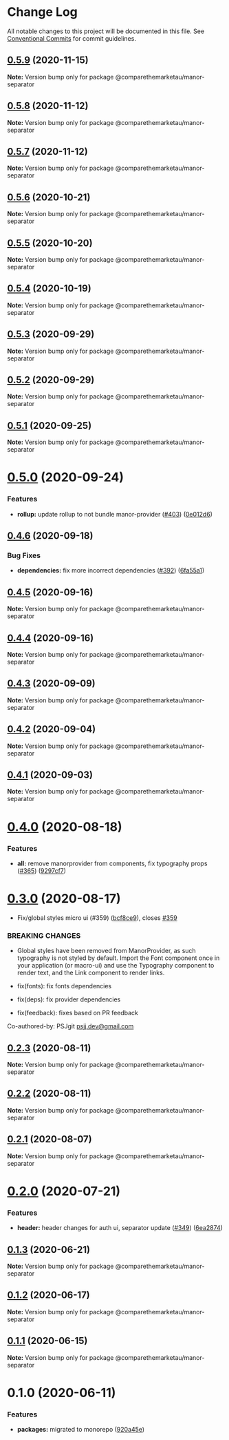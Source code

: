 # Change Log

All notable changes to this project will be documented in this file.
See [Conventional Commits](https://conventionalcommits.org) for commit guidelines.

## [0.5.9](https://github.com/comparethemarketau/manor-react/compare/@comparethemarketau/manor-separator@0.5.8...@comparethemarketau/manor-separator@0.5.9) (2020-11-15)

**Note:** Version bump only for package @comparethemarketau/manor-separator





## [0.5.8](https://github.com/comparethemarketau/manor-react/compare/@comparethemarketau/manor-separator@0.5.7...@comparethemarketau/manor-separator@0.5.8) (2020-11-12)

**Note:** Version bump only for package @comparethemarketau/manor-separator





## [0.5.7](https://github.com/comparethemarketau/manor-react/compare/@comparethemarketau/manor-separator@0.5.6...@comparethemarketau/manor-separator@0.5.7) (2020-11-12)

**Note:** Version bump only for package @comparethemarketau/manor-separator





## [0.5.6](https://github.com/comparethemarketau/manor-react/compare/@comparethemarketau/manor-separator@0.5.5...@comparethemarketau/manor-separator@0.5.6) (2020-10-21)

**Note:** Version bump only for package @comparethemarketau/manor-separator





## [0.5.5](https://github.com/comparethemarketau/manor-react/compare/@comparethemarketau/manor-separator@0.5.4...@comparethemarketau/manor-separator@0.5.5) (2020-10-20)

**Note:** Version bump only for package @comparethemarketau/manor-separator





## [0.5.4](https://github.com/comparethemarketau/manor-react/compare/@comparethemarketau/manor-separator@0.5.3...@comparethemarketau/manor-separator@0.5.4) (2020-10-19)

**Note:** Version bump only for package @comparethemarketau/manor-separator





## [0.5.3](https://github.com/comparethemarketau/manor-react/compare/@comparethemarketau/manor-separator@0.5.2...@comparethemarketau/manor-separator@0.5.3) (2020-09-29)

**Note:** Version bump only for package @comparethemarketau/manor-separator





## [0.5.2](https://github.com/comparethemarketau/manor-react/compare/@comparethemarketau/manor-separator@0.5.1...@comparethemarketau/manor-separator@0.5.2) (2020-09-29)

**Note:** Version bump only for package @comparethemarketau/manor-separator





## [0.5.1](https://github.com/comparethemarketau/manor-react/compare/@comparethemarketau/manor-separator@0.5.0...@comparethemarketau/manor-separator@0.5.1) (2020-09-25)

**Note:** Version bump only for package @comparethemarketau/manor-separator





# [0.5.0](https://github.com/comparethemarketau/manor-react/compare/@comparethemarketau/manor-separator@0.4.6...@comparethemarketau/manor-separator@0.5.0) (2020-09-24)


### Features

* **rollup:** update rollup to not bundle manor-provider ([#403](https://github.com/comparethemarketau/manor-react/issues/403)) ([0e012d6](https://github.com/comparethemarketau/manor-react/commit/0e012d6fbadcf0ec99857c22e148cacd6265b60a))





## [0.4.6](https://github.com/comparethemarketau/manor-react/compare/@comparethemarketau/manor-separator@0.4.5...@comparethemarketau/manor-separator@0.4.6) (2020-09-18)


### Bug Fixes

* **dependencies:** fix more incorrect dependencies ([#392](https://github.com/comparethemarketau/manor-react/issues/392)) ([6fa55a1](https://github.com/comparethemarketau/manor-react/commit/6fa55a11ba89125ccfe61385d9776e4185bff6f3))





## [0.4.5](https://github.com/comparethemarketau/manor-react/compare/@comparethemarketau/manor-separator@0.4.4...@comparethemarketau/manor-separator@0.4.5) (2020-09-16)

**Note:** Version bump only for package @comparethemarketau/manor-separator





## [0.4.4](https://github.com/comparethemarketau/manor-react/compare/@comparethemarketau/manor-separator@0.4.3...@comparethemarketau/manor-separator@0.4.4) (2020-09-16)

**Note:** Version bump only for package @comparethemarketau/manor-separator





## [0.4.3](https://github.com/comparethemarketau/manor-react/compare/@comparethemarketau/manor-separator@0.4.2...@comparethemarketau/manor-separator@0.4.3) (2020-09-09)

**Note:** Version bump only for package @comparethemarketau/manor-separator





## [0.4.2](https://github.com/comparethemarketau/manor-react/compare/@comparethemarketau/manor-separator@0.4.1...@comparethemarketau/manor-separator@0.4.2) (2020-09-04)

**Note:** Version bump only for package @comparethemarketau/manor-separator





## [0.4.1](https://github.com/comparethemarketau/manor-react/compare/@comparethemarketau/manor-separator@0.4.0...@comparethemarketau/manor-separator@0.4.1) (2020-09-03)

**Note:** Version bump only for package @comparethemarketau/manor-separator





# [0.4.0](https://github.com/comparethemarketau/manor-react/compare/@comparethemarketau/manor-separator@0.3.0...@comparethemarketau/manor-separator@0.4.0) (2020-08-18)


### Features

* **all:** remove manorprovider from components, fix typography props ([#365](https://github.com/comparethemarketau/manor-react/issues/365)) ([9297cf7](https://github.com/comparethemarketau/manor-react/commit/9297cf72e8a7fe8762ec0dadf07d026aa88cbb44))





# [0.3.0](https://github.com/comparethemarketau/manor-react/compare/@comparethemarketau/manor-separator@0.2.3...@comparethemarketau/manor-separator@0.3.0) (2020-08-17)


* Fix/global styles micro ui (#359) ([bcf8ce9](https://github.com/comparethemarketau/manor-react/commit/bcf8ce92ba170a51113a4022728da22f47a6a768)), closes [#359](https://github.com/comparethemarketau/manor-react/issues/359)


### BREAKING CHANGES

* Global styles have been removed from ManorProvider, as such typography is not
styled by default. Import the Font component once in your application (or macro-ui) and use the
Typography component to render text, and the Link component to render links.

* fix(fonts): fix fonts dependencies

* fix(deps): fix provider dependencies

* fix(feedback): fixes based on PR feedback

Co-authored-by: PSJgit <psjj.dev@gmail.com>





## [0.2.3](https://github.com/comparethemarketau/manor-react/compare/@comparethemarketau/manor-separator@0.2.2...@comparethemarketau/manor-separator@0.2.3) (2020-08-11)

**Note:** Version bump only for package @comparethemarketau/manor-separator





## [0.2.2](https://github.com/comparethemarketau/manor-react/compare/@comparethemarketau/manor-separator@0.2.1...@comparethemarketau/manor-separator@0.2.2) (2020-08-11)

**Note:** Version bump only for package @comparethemarketau/manor-separator





## [0.2.1](https://github.com/comparethemarketau/manor-react/compare/@comparethemarketau/manor-separator@0.2.0...@comparethemarketau/manor-separator@0.2.1) (2020-08-07)

**Note:** Version bump only for package @comparethemarketau/manor-separator





# [0.2.0](https://github.com/comparethemarketau/manor-react/compare/@comparethemarketau/manor-separator@0.1.3...@comparethemarketau/manor-separator@0.2.0) (2020-07-21)


### Features

* **header:** header changes for auth ui, separator update ([#349](https://github.com/comparethemarketau/manor-react/issues/349)) ([6ea2874](https://github.com/comparethemarketau/manor-react/commit/6ea28744ad60f25a2d6c4714870af8a1187a7e29))





## [0.1.3](https://github.com/comparethemarketau/manor-react/compare/@comparethemarketau/manor-separator@0.1.2...@comparethemarketau/manor-separator@0.1.3) (2020-06-21)

**Note:** Version bump only for package @comparethemarketau/manor-separator





## [0.1.2](https://github.com/comparethemarketau/manor-react/compare/@comparethemarketau/manor-separator@0.1.1...@comparethemarketau/manor-separator@0.1.2) (2020-06-17)

**Note:** Version bump only for package @comparethemarketau/manor-separator





## [0.1.1](https://github.com/comparethemarketau/manor-react/compare/@comparethemarketau/manor-separator@0.1.0...@comparethemarketau/manor-separator@0.1.1) (2020-06-15)

**Note:** Version bump only for package @comparethemarketau/manor-separator





# 0.1.0 (2020-06-11)


### Features

* **packages:** migrated to monorepo ([920a45e](https://github.com/comparethemarketau/manor-react/commit/920a45ec4b40a19de32f39f29693cbe1b1f314ae))
